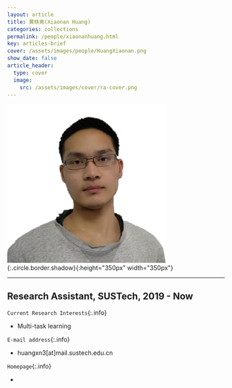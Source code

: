 ```yaml
---
layout: article
title: 黄晓男(Xiaonan Huang)
categories: collections
permalink: /people/xiaonanhuang.html
key: articles-brief
cover: /assets/images/people/HuangXiaonan.png
show_date: false
article_header:
  type: cover
  image:
    src: /assets/images/cover/ra-cover.png
---
```


![Image](/assets/images/people/HuangXiaonan.png){:.circle.border.shadow}{:height="350px" width="350px"}


<div class="article__content" markdown="1">

---

## Research Assistant, SUSTech, 2019 - Now

<!--more-->

`Current Research Interests`{:.info}

- Multi-task learning 

`E-mail address`{:.info}

- huangxn3[at]mail.sustech.edu.cn

`Homepage`{:.info}

<div class="author-links">
  <ul class="menu menu--nowrap menu--inline">
	  <li title="homepage">
	  <a class="button button--circle mail-button" itemprop="sameAs" href="https://median-lab.github.io/" target="_blank">
	    <i class="fa fa-home"></i>
	  </a>
  	  </li>
  </ul>
</div>
</div>